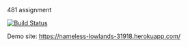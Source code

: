 481 assignment

[![Build Status](https://travis-ci.com/irmakaksaray/myDemoApp.svg?branch=main)](https://travis-ci.com/irmakaksaray/myDemoApp)

Demo site: https://nameless-lowlands-31918.herokuapp.com/
